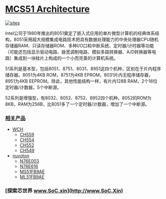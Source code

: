 ﻿# [MCS51 Architecture](https://github.com/SoCXin/MCS51)

[![sites](http://182.61.61.133/link/resources/SoC.png)](http://www.SoC.Xin)

Intel公司于1980年推出的8051奠定了嵌入式应用的单片微型计算机的经典体系结构，8051采用超大规模集成电路技术把具有数据处理能力的中央处理器CPU随机存储器RAM、只读存储器ROM、多种I/O口和中断系统、定时器/计时器等功能（可能还包括显示驱动电路、脉宽调制电路、模拟多路转换器、A/D转换器等电路）集成到一块硅片上构成的一个小而完善的计算机系统。

51系列是基本型，包括8051、8751、8031、8951这四个机种，区别在于片内程序储存器。8051为4KB ROM，8751为4KB EPROM，8031片内无程序储存器，8951为4KB EEPROM。除此，其他性能结构一样，有片内128B RAM，2个16位定时器/计数器，5个中断源。

52系列是增强型，有8032、8052、8752、8952四个机种。8052的ROM为8KB，RAM为256B，比8051多了一个定时器/计数器，增加了一个中断源。

### [相关产品](https://github.com/SoCXin?q=8051&type=&language=&sort=)

* [WCH](http://special.wch.cn/zh_cn/mcu/)
    * [CH559](https://github.com/SoCXin/CH559)
    * [CH554](https://github.com/SoCXin/CH554)
    * [CH552](https://github.com/SoCXin/CH552)
    * [CH549](https://github.com/SoCXin/CH549)
* [nuvoton](https://www.nuvoton.com.cn/products/microcontrollers/8bit-8051-mcus/)
    * [N76E003](https://github.com/SoCXin/N76E003)
    * [N76E616](https://github.com/SoCXin/N76E616)
    * [MS51FB9AE](https://github.com/SoCXin/MS51FB9AE)
    * [ML51FB9AE](https://github.com/SoCXin/ML51FB9AE)

### [探索芯世界 www.SoC.xin](http://www.SoC.Xin)
